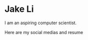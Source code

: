 <html lang = en>
<head>
     <meta charset="UTF - 8">
     <meta name = "viewport" content = "width=device-width, initial -scale = 1.0">
    <title>Document</title> 
  </head>
<body>
 <h1>Jake Li </h1>
 <p> I am an aspiring computer scientist.</p>
 <p> Here are my social medias and resume</p>
<body>
</html>
